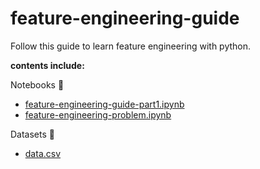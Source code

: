 # feature-engineering-guide
Follow this guide to learn feature engineering with python.

**contents include:** 

Notebooks 📕
- [feature-engineering-guide-part1.ipynb](https://github.com/git-GB/feature-engineering-guide/blob/main/feature-engineering-guide-part1.ipynb)
- [feature-engineering-problem.ipynb](https://github.com/git-GB/feature-engineering-guide/blob/main/feature-engineering-problem.ipynb)

Datasets 📁
- [data.csv](https://github.com/git-GB/feature-engineering-guide/blob/main/datasets/data.csv)
